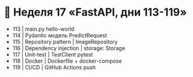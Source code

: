 # 📅 Неделя 17 «FastAPI, дни 113-119»
- 113 | main.py hello-world
- 114 | Pydantic модель PredictRequest
- 115 | Repository pattern | ImageRepository
- 116 | Dependency injection | storage: Storage
- 117 | Unit-test | TestClient pytest
- 118 | Docker | Dockerfile + docker-compose
- 119 | CI/CD | GitHub Actions push
